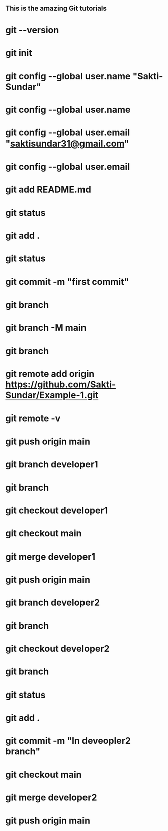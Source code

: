 ## This is the amazing Git tutorials
# git --version
# git init
# git config --global user.name "Sakti-Sundar"
# git config --global user.name
# git config --global user.email "saktisundar31@gmail.com"
# git config --global user.email 
# git add README.md
# git status
# git add .
# git status
# git commit -m "first commit"
# git branch 
# git branch -M main
# git branch
# git remote add origin https://github.com/Sakti-Sundar/Example-1.git
# git remote -v
# git push origin main
# git branch developer1
# git branch
# git checkout developer1
# git checkout main 
# git merge developer1
# git push origin main
# git branch developer2 
# git branch
# git checkout developer2
# git branch
# git status
# git add .
# git commit -m "In deveopler2 branch"
# git checkout main
# git merge developer2
# git push origin main  